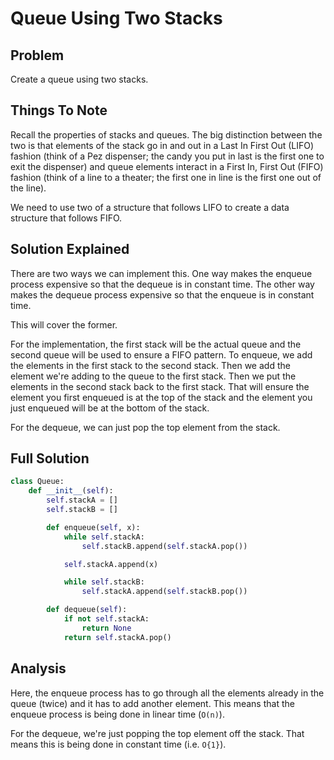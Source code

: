 # Queue Using Two Stacks

## Problem

Create a queue using two stacks.

## Things To Note

Recall the properties of stacks and queues. The big distinction between the two is that elements of the stack go in and out in a Last In First Out (LIFO) fashion (think of a Pez dispenser; the candy you put in last is the first one to exit the dispenser) and queue elements interact in a First In, First Out (FIFO) fashion (think of a line to a theater; the first one in line is the first one out of the line).

We need to use two of a structure that follows LIFO to create a data structure that follows FIFO.

## Solution Explained

There are two ways we can implement this. One way makes the enqueue process expensive so that the dequeue is in constant time. The other way makes the dequeue process expensive so that the enqueue is in constant time.

This will cover the former.

For the implementation, the first stack will be the actual queue and the second queue will be used to ensure a FIFO pattern. To enqueue, we add the elements in the first stack to the second stack. Then we add the element we're adding to the queue to the first stack. Then we put the elements in the second stack back to the first stack. That will ensure the element you first enqueued is at the top of the stack and the element you just enqueued will be at the bottom of the stack.

For the dequeue, we can just pop the top element from the stack.

## Full Solution

```python
class Queue:
    def __init__(self):
        self.stackA = []
        self.stackB = []

        def enqueue(self, x):
            while self.stackA:
                self.stackB.append(self.stackA.pop())

            self.stackA.append(x)

            while self.stackB:
                self.stackA.append(self.stackB.pop())

        def dequeue(self):
            if not self.stackA:
                return None
            return self.stackA.pop()
```

## Analysis

Here, the enqueue process has to go through all the elements already in the queue (twice) and it has to add another element. This means that the enqueue process is being done in linear time (`O(n)`).

For the dequeue, we're just popping the top element off the stack. That means this is being  done in constant time (i.e. `O{1}`).
